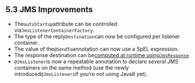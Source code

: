 ## 5.3 JMS Improvements

* The`autoStartup`attribute can be controlled via`JmsListenerContainerFactory`.
* The type of the reply`Destination`can now be configured per listener container.
* The value of the`@SendTo`annotation can now use a SpEL expression.
* The response destination can be[computed at runtime using`JmsResponse`](https://docs.spring.io/spring/docs/current/spring-framework-reference/htmlsingle/#jms-annotated-response)
* `@JmsListener`is now a repeatable annotation to declare several JMS containers on the same method \(use the newly introduced`@JmsListeners`if you’re not using Java8 yet\).



